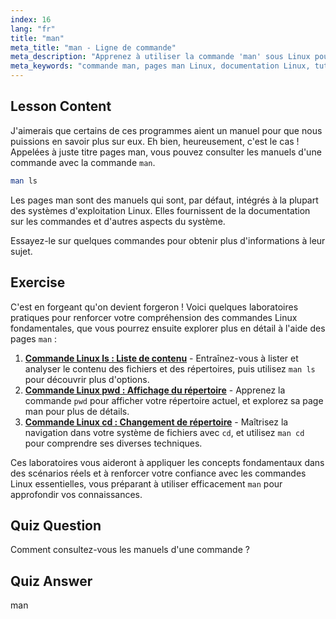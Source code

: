 ```yaml
---
index: 16
lang: "fr"
title: "man"
meta_title: "man - Ligne de commande"
meta_description: "Apprenez à utiliser la commande 'man' sous Linux pour accéder aux manuels de commande. Découvrez la documentation Linux essentielle pour les débutants et améliorez vos compétences en ligne de commande."
meta_keywords: "commande man, pages man Linux, documentation Linux, tutoriel Linux, guide ligne de commande, Linux pour débutants"
---
```


## Lesson Content

J'aimerais que certains de ces programmes aient un manuel pour que nous puissions en savoir plus sur eux. Eh bien, heureusement, c'est le cas ! Appelées à juste titre pages man, vous pouvez consulter les manuels d'une commande avec la commande `man`.

```bash
man ls
```

Les pages man sont des manuels qui sont, par défaut, intégrés à la plupart des systèmes d'exploitation Linux. Elles fournissent de la documentation sur les commandes et d'autres aspects du système.

Essayez-le sur quelques commandes pour obtenir plus d'informations à leur sujet.

## Exercise

C'est en forgeant qu'on devient forgeron ! Voici quelques laboratoires pratiques pour renforcer votre compréhension des commandes Linux fondamentales, que vous pourrez ensuite explorer plus en détail à l'aide des pages `man` :

1. **[Commande Linux ls : Liste de contenu](https://labex.io/fr/labs/linux-linux-ls-command-content-listing-219205)** - Entraînez-vous à lister et analyser le contenu des fichiers et des répertoires, puis utilisez `man ls` pour découvrir plus d'options.
2. **[Commande Linux pwd : Affichage du répertoire](https://labex.io/fr/labs/linux-linux-pwd-command-directory-displaying-209734)** - Apprenez la commande `pwd` pour afficher votre répertoire actuel, et explorez sa page man pour plus de détails.
3. **[Commande Linux cd : Changement de répertoire](https://labex.io/fr/labs/linux-linux-cd-command-directory-changing-209733)** - Maîtrisez la navigation dans votre système de fichiers avec `cd`, et utilisez `man cd` pour comprendre ses diverses techniques.

Ces laboratoires vous aideront à appliquer les concepts fondamentaux dans des scénarios réels et à renforcer votre confiance avec les commandes Linux essentielles, vous préparant à utiliser efficacement `man` pour approfondir vos connaissances.

## Quiz Question

Comment consultez-vous les manuels d'une commande ?

## Quiz Answer

man